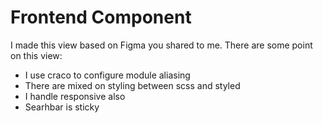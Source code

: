 # Frontend Component

I made this view based on Figma you shared to me. There are some point on this view:
  - I use craco to configure module aliasing
  - There are mixed on styling between scss and styled
  - I handle responsive also
  - Searhbar is sticky

